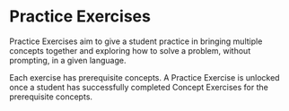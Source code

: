 # Practice Exercises

Practice Exercises aim to give a student practice in bringing multiple concepts together and exploring how to solve a problem, without prompting, in a given language.

Each exercise has prerequisite concepts. A Practice Exercise is unlocked once a student has successfully completed Concept Exercises for the prerequisite concepts.
